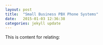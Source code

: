 ```yaml
---
layout: post
title:  "Small Business PBX Phone Systems"
date:   2015-01-03 12:36:38
categories: jekyll update
---
```

This is content for relating:




<!--
Small business PBX phone systems today are increasingly more sophisticated. Here's a quick comparison of a conventional small business PBX system and a Unified Communications system that combines an Internet Protocol (IP) PBX and other features.

A Conventional Small Business PBX

Traditionally, a small business PBX (Private Branch Exchange) is a telephone switching system that manages incoming and outgoing calls for a company's internal users. A PBX is connected to the public phone system and automatically routes incoming calls to specific extensions. It also shares and manages multiple lines. A typical small business PBX system includes external and internal phone lines; a computer server that manages call switching and routing; and a console for manual control.

IP-Based Small Business PBX

An IP PBX can do everything a traditional small business PBX can do and more. It performs the switching and connecting of Voice over IP as well as landline calls.

A conventional PBX requires two networks, one for data and another for voice. An IP PBX system runs on an IP data network, which saves costs and minimizes network management.

You can use IP phones, softphones (which don't require any phone hardware beyond a computer and a microphone headset), and landline phones on an IP PBX phone system.

Unified Communications: IP PBX and More

Small businesses require specialized features to support their particular workflows. Unified Communications Manager Express from Cisco Systems is designed specifically for small businesses. It combines an IP PBX with robust telephony features that traditional phone systems can't deliver.

Unified Communications Manager Express is affordable, reliable, full-featured, and easy to deploy, administer, and maintain. It helps small businesses dramatically reduce communications and network management costs, enhance collaboration, improve productivity, and more.

Learn more about Cisco Unified Communications Manager Express.

Find a Cisco partner who can help you determine the best communications solution for your business.
-->
